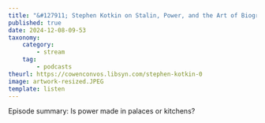 ```yaml
---
title: "&#127911; Stephen Kotkin on Stalin, Power, and the Art of Biography"
published: true
date: 2024-12-08-09-53
taxonomy:
    category:
        - stream
    tag:
        - podcasts
theurl: https://cowenconvos.libsyn.com/stephen-kotkin-0
image: artwork-resized.JPEG
template: listen
---
```


Episode summary: Is power made in palaces or kitchens?
